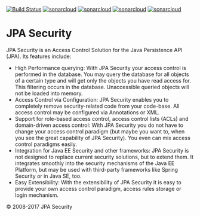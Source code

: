 [![Build Status](https://travis-ci.org/ArneLimburg/jpasecurity.svg?branch=master)](https://travis-ci.org/ArneLimburg/jpasecurity) [![sonarcloud](https://sonarcloud.io/api/project_badges/measure?project=org.jpasecurity%3Ajpasecurity&metric=security_rating)](https://sonarcloud.io/dashboard?id=org.jpasecurity%3Ajpasecurity) [![sonarcloud](https://sonarcloud.io/api/project_badges/measure?project=org.jpasecurity%3Ajpasecurity&metric=vulnerabilities)](https://sonarcloud.io/dashboard?id=org.jpasecurity%3Ajpasecurity) [![sonarcloud](https://sonarcloud.io/api/project_badges/measure?project=org.jpasecurity%3Ajpasecurity&metric=bugs)](https://sonarcloud.io/dashboard?id=org.jpasecurity%3Ajpasecurity) [![sonarcloud](https://sonarcloud.io/api/project_badges/measure?project=org.jpasecurity%3Ajpasecurity&metric=coverage)](https://sonarcloud.io/dashboard?id=org.jpasecurity%3Ajpasecurity)

# JPA Security
JPA Security is an Access Control Solution for the Java Persistence API (JPA). Its features include:

* High Performance querying: With JPA Security your access control is performed in the database. You may query the database for all objects of a certain type and will get only the objects you have read access for. This filtering occurs in the database. Unaccessible queried objects will not be loaded into memory.
* Access Control via Configuration: JPA Security enables you to completely remove security-related code from your code-base. All access control may be configured via Annotations or XML.
* Support for role-based access control, access control lists (ACLs) and domain-driven access control: With JPA Security you do not have to change your access control paradigm (but maybe you want to, when you see the great capability of JPA Security). You even can mix access control paradigms easily.
* Integration for Java EE Security and other frameworks: JPA Security is not designed to replace current security solutions, but to extend them. It integrates smoothly into the security mechanisms of the Java EE Platform, but may be used with third-party frameworks like Spring Security or in Java SE, too.
* Easy Extensibility: With the extensibility of JPA Security it is easy to provide your own access control paradigm, access rules storage or login mechanism.


© 2008-2017 JPA Security
